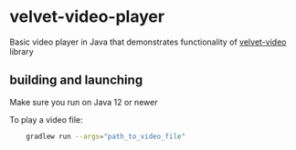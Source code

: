 # velvet-video-player
Basic video player in Java that demonstrates functionality of [velvet-video](https://github.com/zakgof/velvet-video) library

## building and launching

Make sure you run on Java 12 or newer

To play a video file:

````bash
    gradlew run --args="path_to_video_file"
````
